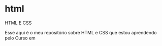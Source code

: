 # html
 HTML E CSS

Esse aqui é o meu repositório sobre HTML e CSS que estou aprendendo pelo Curso em 